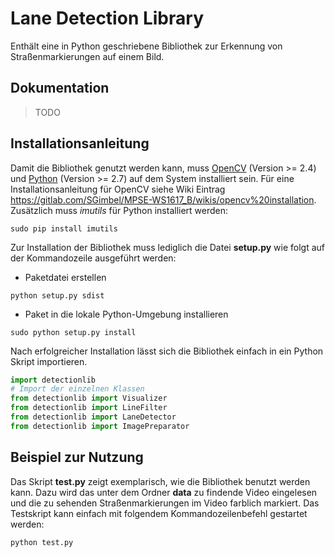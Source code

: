 # Lane Detection Library
Enthält eine in Python geschriebene Bibliothek zur Erkennung von Straßenmarkierungen auf einem Bild.

## Dokumentation 
> TODO

## Installationsanleitung
Damit die Bibliothek genutzt werden kann, muss [OpenCV](http://opencv.org/) (Version >= 2.4) und [Python](https://www.python.org/) (Version >= 2.7) auf dem System installiert sein.
Für eine Installationsanleitung für OpenCV siehe Wiki Eintrag https://gitlab.com/SGimbel/MPSE-WS1617_B/wikis/opencv%20installation.
Zusätzlich muss _imutils_ für Python installiert werden:
```
sudo pip install imutils
```

Zur Installation der Bibliothek muss lediglich die Datei __setup.py__ wie folgt auf der Kommandozeile ausgeführt werden:

* Paketdatei erstellen
```
python setup.py sdist
```
* Paket in die lokale Python-Umgebung installieren
```
sudo python setup.py install
```

Nach erfolgreicher Installation lässt sich die Bibliothek einfach in ein Python Skript importieren.
```python
import detectionlib
# Import der einzelnen Klassen
from detectionlib import Visualizer
from detectionlib import LineFilter
from detectionlib import LaneDetector
from detectionlib import ImagePreparator
```
## Beispiel zur Nutzung
Das Skript __test.py__ zeigt exemplarisch, wie die Bibliothek benutzt werden kann. Dazu wird das unter dem Ordner __data__ zu findende Video eingelesen
und die zu sehenden Straßenmarkierungen im Video farblich markiert.
Das Testskript kann einfach mit folgendem Kommandozeilenbefehl gestartet werden:
```
python test.py
```